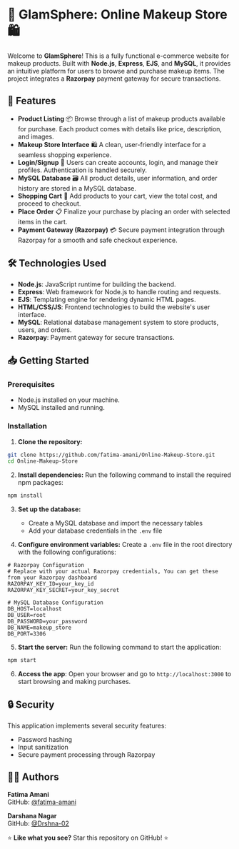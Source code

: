 # 💄 GlamSphere: Online Makeup Store 🛍️

Welcome to **GlamSphere**! This is a fully functional e-commerce website for makeup products. Built with **Node.js**, **Express**, **EJS**, and **MySQL**, it provides an intuitive platform for users to browse and purchase makeup items. The project integrates a **Razorpay** payment gateway for secure transactions.

## 🚀 Features

* **Product Listing** 📦 Browse through a list of makeup products available for purchase. Each product comes with details like price, description, and images.
* **Makeup Store Interface** 🛍️ A clean, user-friendly interface for a seamless shopping experience.
* **Login/Signup** 🔐 Users can create accounts, login, and manage their profiles. Authentication is handled securely.
* **MySQL Database** 🗃️ All product details, user information, and order history are stored in a MySQL database.
* **Shopping Cart** 🛒 Add products to your cart, view the total cost, and proceed to checkout.
* **Place Order** 📋 Finalize your purchase by placing an order with selected items in the cart.
* **Payment Gateway (Razorpay)** 💳 Secure payment integration through Razorpay for a smooth and safe checkout experience.

## 🛠️ Technologies Used

* **Node.js**: JavaScript runtime for building the backend.
* **Express**: Web framework for Node.js to handle routing and requests.
* **EJS**: Templating engine for rendering dynamic HTML pages.
* **HTML/CSS/JS**: Frontend technologies to build the website's user interface.
* **MySQL**: Relational database management system to store products, users, and orders.
* **Razorpay**: Payment gateway for secure transactions.

## 📥 Getting Started

### Prerequisites

* Node.js installed on your machine.
* MySQL installed and running.

### Installation

1. **Clone the repository:**

```bash
git clone https://github.com/fatima-amani/Online-Makeup-Store.git
cd Online-Makeup-Store
```

2. **Install dependencies:**
   Run the following command to install the required npm packages:

```bash
npm install
```

3. **Set up the database:**
   * Create a MySQL database and import the necessary tables
   * Add your database credentials in the `.env` file 

4. **Configure environment variables:**
   Create a `.env` file in the root directory with the following configurations:

```
# Razorpay Configuration
# Replace with your actual Razorpay credentials, You can get these from your Razorpay dashboard
RAZORPAY_KEY_ID=your_key_id
RAZORPAY_KEY_SECRET=your_key_secret

# MySQL Database Configuration
DB_HOST=localhost
DB_USER=root
DB_PASSWORD=your_password
DB_NAME=makeup_store
DB_PORT=3306
```

5. **Start the server:**
   Run the following command to start the application:

```bash
npm start
```

6. **Access the app**: 
   Open your browser and go to `http://localhost:3000` to start browsing and making purchases.

## 🔒 Security

This application implements several security features:
- Password hashing
- Input sanitization
- Secure payment processing through Razorpay

## 👩‍💻 Authors

**Fatima Amani**  
GitHub: [@fatima-amani](https://github.com/fatima-amani)

**Darshana Nagar**  
GitHub: [@Drshna-02](https://github.com/Drshna-02)

⭐ **Like what you see?** Star this repository on GitHub! ⭐
